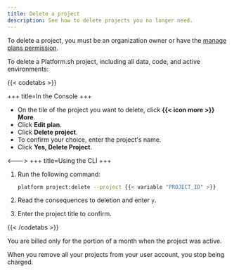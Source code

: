```yaml
---
title: Delete a project
description: See how to delete projects you no longer need.
---
```


To delete a project, you must be an organization owner or have the [manage plans permission](../administration/users.md#organization-permissions).

To delete a Platform.sh project, including all data, code, and active environments:

{{< codetabs >}}

+++
title=In the Console
+++

- On the tile of the project you want to delete, click **{{< icon more >}} More**.
- Click **Edit plan**.
- Click **Delete project**.
- To confirm your choice, enter the project's name.
- Click **Yes, Delete Project**.

<--->
+++
title=Using the CLI
+++

1. Run the following command:

   ```bash
   platform project:delete --project {{< variable "PROJECT_ID" >}}
   ```

2. Read the consequences to deletion and enter `y`.
3. Enter the project title to confirm.

{{< /codetabs >}}

You are billed only for the portion of a month when the project was active.

When you remove all your projects from your user account,
you stop being charged.